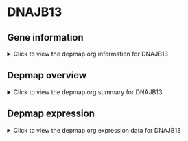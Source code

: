 <h1>DNAJB13</h1>

<h2>Gene information</h2>
<details>
  <summary>Click to view the depmap.org information for DNAJB13</summary>
  <iframe src="https://depmap.org/portal/gene/DNAJB13?tab=about" style="border:none;width:100%;height:800px"></iframe>
</details>

<h2>Depmap overview</h2>
<details>
  <summary>Click to view the depmap.org summary for DNAJB13</summary>
  <iframe src="https://depmap.org/portal/gene/DNAJB13?tab=overview" style="border:none;width:100%;height:800px"></iframe>
</details>

<h2>Depmap expression</h2>
<details>
  <summary>Click to view the depmap.org expression data for DNAJB13</summary>
  <iframe src="https://depmap.org/portal/gene/DNAJB13?tab=characterization" style="border:none;width:100%;height:800px"></iframe>
</details>


<!--
<h2>Reactome Pathway diagram</h2>
<details>
  <summary>Click to view Reactome pathway for DNAJB13</summary>
  PNAME
</details>
-->


